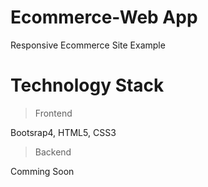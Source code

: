 # Ecommerce-Web App
Responsive Ecommerce Site Example

# Technology Stack

> Frontend

Bootsrap4, HTML5, CSS3

> Backend

Comming Soon
